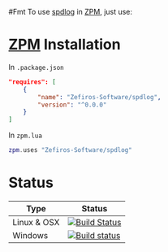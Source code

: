 #Fmt
To use [spdlog](https://github.com/gabime/spdlog) in [ZPM](http://zpm.zefiros.eu), just use:

# [ZPM](http://zpm.zefiros.eu) Installation
In `.package.json`
```json
"requires": [
    {
        "name": "Zefiros-Software/spdlog",
        "version": "^0.0.0"
    }
]
```

In `zpm.lua`
```lua
zpm.uses "Zefiros-Software/spdlog"
```

# Status
Type        | Status
----------- | -------
Linux & OSX | [![Build Status](https://travis-ci.org/Zefiros-Software/Fmt.svg?branch=master)](https://travis-ci.org/Zefiros-Software/spdlog)
Windows     | [![Build status](https://ci.appveyor.com/api/projects/status/8s05t066ur4vfagc?svg=true)](https://ci.appveyor.com/project/Zefiros-Software/spdlog-uajc6)